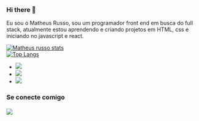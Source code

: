 ### Hi there 👋

Eu sou o Matheus Russo, sou um programador front end em busca do full stack, atualmente estou aprendendo e criando projetos em HTML, css e iniciando no javascript e react.



[![Matheus russo stats](https://github-readme-stats.vercel.app/api?username=mathrusso99)](https://github.com/anuraghazra/github-readme-stats)
<br>
[![Top Langs](https://github-readme-stats.vercel.app/api/top-langs/?username=mathrusso99)](https://github.com/anuraghazra/github-readme-stats)
- <img src="https://img.shields.io/badge/HTML5-E34F26?style=for-the-badge&logo=html5&logoColor=white" />
- <img src="https://img.shields.io/badge/CSS3-1572B6?style=for-the-badge&logo=css3&logoColor=white" />
- <img src="https://img.shields.io/badge/JavaScript-F7DF1E?style=for-the-badge&logo=javascript&logoColor=black" />

<h3>Se conecte comigo
<br>
<br>
<a href= "https://www.linkedin.com/in/matheus-russo-ramos-965829242"/>
<img src="https://img.shields.io/badge/LinkedIn-0077B5?style=for-the-badge&logo=linkedin&logoColor=white">
</a>
